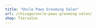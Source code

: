 ```yaml
---
title: "Uncle Paws Grooming Salon"
url: /chicago/uncle-paws-grooming-salon/
shop: Tiersalon
---
```


